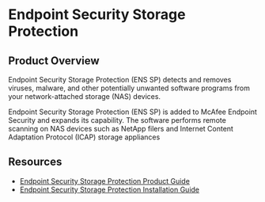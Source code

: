 # Endpoint Security Storage Protection

## Product Overview
Endpoint Security Storage Protection (ENS SP) detects and removes viruses, malware, and other potentially unwanted software programs from your network-attached storage (NAS) devices.

Endpoint Security Storage Protection (ENS SP) is added to McAfee Endpoint Security and expands its capability. The software performs remote scanning on NAS devices such as NetApp filers and Internet Content Adaptation Protocol (ICAP) storage appliances

## Resources
- [Endpoint Security Storage Protection Product Guide](/PDF/Endpoint%20Security%20Storage%20Protection/mcafee_endpoint_security_storage_protection_2.2.x_product_guide_9-24-2022.pdf)
- [Endpoint Security Storage Protection Installation Guide](/PDF/Endpoint%20Security%20Storage%20Protection/endpoint_security_storage_protection_2.2.x_installation_guide_9-24-2022.pdf)